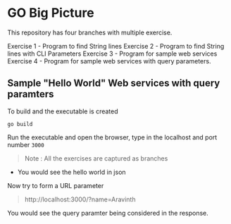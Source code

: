 # GO Big Picture

This repository has four branches with multiple exercise.

Exercise 1 - Program to find String lines
Exercise 2 - Program to find String lines with CLI Parameters
Exercise 3 - Program for sample web services
Exercise 4 - Program for sample web services with query parameters.


## Sample "Hello World" Web services with query paramters

To build and the executable is created

`go build`

Run the executable and open the browser, type in the localhost and port number `3000`


> Note : All the exercises are captured as branches

 - You would see the hello world in json

Now try to form a URL parameter

> http://localhost:3000/?name=Aravinth

You would see the query paramter being considered in the response.
